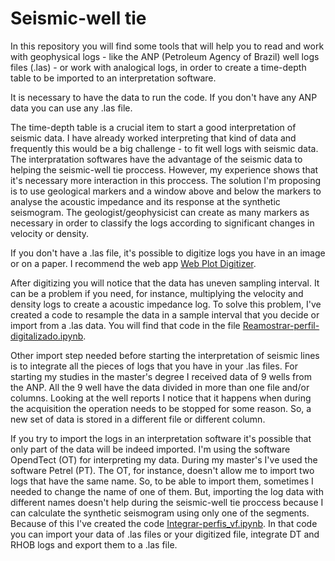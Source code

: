 # Seismic-well tie

In this repository you will find some tools that will help you to read and work with geophysical logs - like the ANP (Petroleum Agency of Brazil) well logs files (.las) - or work with analogical logs, in order to create a time-depth table to be imported to an interpretation software.

It is necessary to have the data to run the code. If you don't have any ANP data you can use any .las file. 

The time-depth table is a crucial item to start a good interpretation of seismic data. I have already worked interpreting that kind of data and frequently this would be a big challenge - to fit well logs with seismic data. The interpratation softwares have the advantage of the seismic data to helping the seismic-well tie proccess. However, my experience shows that it's necessary more interaction in this proccess. The solution I'm proposing is to use geological markers and a window above and below the markers to analyse the acoustic impedance and its response at the synthetic seismogram. The geologist/geophysicist can create as many markers as necessary in order to classify the logs according to significant changes in velocity or density. 

If you don't have a .las file, it's possible to digitize logs you have in an image or on a paper. I recommend the web app [Web Plot Digitizer](https://apps.automeris.io/wpd/ "Web Plot Digitizer"). 

After digitizing you will notice that the data has uneven sampling interval. It can be a problem if you need, for instance, multiplying the velocity and density logs to create a acoustic impedance log. To solve this problem, I've created a code to resample the data in a sample interval that you decide or import from a .las data. You will find that code in the file [Reamostrar-perfil-digitalizado.ipynb](https://github.com/raquelsilva/Seismic-well-tie/blob/master/Reamostrar-perfil-digitalizado.ipynb "Reamostrar-perfil-digitalizado.ipynb").

Other import step needed before starting the interpretation of seismic lines is to integrate all the pieces of logs that you have in your .las files. For starting my studies in the master's degree I received data of 9 wells from the ANP. All the 9 well have the data divided in more than one file and/or columns. Looking at the well reports I notice that it happens when during the acquisition the operation needs to be stopped for some reason. So, a new set of data is stored in a different file or different column. 

If you try to import the logs in an interpretation software it's possible that only part of the data will be indeed imported. I'm using the software OpendTect (OT) for interpreting my data. During my master's I've used the software Petrel (PT). The OT, for instance, doesn't allow me to import two logs that have the same name. So, to be able to import them, sometimes I needed to change the name of one of them. But, importing the log data with different names doesn't help during the seismic-well tie proccess because I can calculate the synthetic seismogram using only one of the segments. Because of this I've created the code [Integrar-perfis_vf.ipynb](https://github.com/raquelsilva/Seismic-well-tie/blob/master/Integrar-perfis_vf.ipynb "Integrar-perfis.ipynb"). In that code you can import your data of .las files or your digitized file, integrate DT and RHOB logs and export them to a .las file. 


